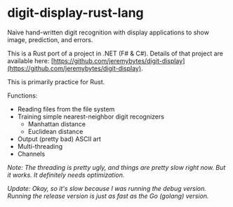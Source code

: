 # digit-display-rust-lang
Naive hand-written digit recognition with display applications to show image, prediction, and errors.  

This is a Rust port of a project in .NET (F# & C#). Details of that project are available here: [https://github.com/jeremybytes/digit-display](https://github.com/jeremybytes/digit-display).  

This is primarily practice for Rust.

Functions:  
* Reading files from the file system
* Training simple nearest-neighbor digit recognizers
    * Manhattan distance
    * Euclidean distance
* Output (pretty bad) ASCII art
* Multi-threading
* Channels

*Note: The threading is pretty ugly, and things are pretty slow right now. But it works. It definitely needs optimization.*  

*Update: Okay, so it's slow because I was running the debug version. Running the release version is just as fast as the Go (golang) version.*
